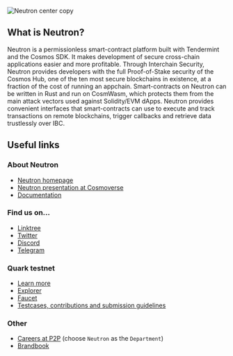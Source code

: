 ![Neutron center copy](https://user-images.githubusercontent.com/103267218/203071188-1ba0021c-b3a8-4bf7-9d11-f2b28e67063e.png)

## What is Neutron?
Neutron is a permissionless smart-contract platform built with Tendermint and the Cosmos SDK. It makes development of secure cross-chain applications easier and more profitable. Through Interchain Security, Neutron provides developers with the full Proof-of-Stake security of the Cosmos Hub, one of the ten most secure blockchains in existence, at a fraction of the cost of running an appchain. Smart-contracts on Neutron can be written in Rust and run on CosmWasm, which protects them from the main attack vectors used against Solidity/EVM dApps. Neutron provides convenient interfaces that smart-contracts can use to execute and track transactions on remote blockchains, trigger callbacks and retrieve data trustlessly over IBC.

## Useful links

### About Neutron

- [Neutron homepage](https://neutron.org/)
- [Neutron presentation at Cosmoverse](https://youtu.be/Z2ZBKo9-iRs?t=20080)
- [Documentation](https://docs.neutron.org/)

### Find us on...

- [Linktree](https://linktr.ee/neutron.org)
- [Twitter](https://twitter.com/Neutron_org)
- [Discord](https://discord.gg/r82yeMu9Rf)
- [Telegram](https://t.me/neutron_community)

### Quark testnet

- [Learn more](https://github.com/neutron-org/testnets/tree/main/quark)
- [Explorer](http://explorer.quark.ntrn.info/)
- [Faucet](http://faucet.quark.ntrn.info/)
- [Testcases, contributions and submission guidelines](https://github.com/neutron-org/testnets/tree/main/quark/testcases)

### Other

- [Careers at P2P](https://apply.workable.com/p2p/) (choose `Neutron` as the `Department`)
- [Brandbook](https://github.com/neutron-org/brandbook)
